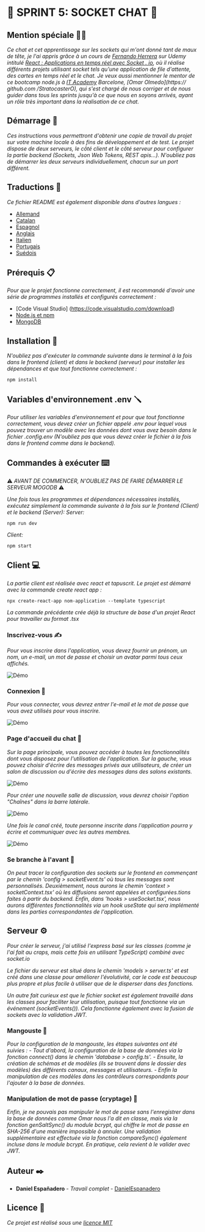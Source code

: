 # 💬 SPRINT 5: SOCKET CHAT 💬

## Mention spéciale 🙏🏻

_Ce chat et cet apprentissage sur les sockets qui m'ont donné tant de maux de tête, je l'ai appris grâce à un cours de [Fernando Herrera](https://github.com/Klerith) sur Udemy intitulé [React : Applications en temps réel avec Socket . io](https://www.udemy.com/course/react-socket-io-fernando/), où il réalise différents projets utilisant socket tels qu'une application de file d'attente, des cartes en temps réel et le chat._
_Je veux aussi mentionner le mentor de ce bootcamp node.js à [IT Academy](https://www.barcelonactiva.cat/es/itacademy#mesinfo) Barcelone, ​​​​[Omar Olmedo](https:// github.com /StratocasterO), qui s'est chargé de nous corriger et de nous guider dans tous les sprints jusqu'à ce que nous en soyons arrivés, ayant un rôle très important dans la réalisation de ce chat._

## Démarrage 🚀

_Ces instructions vous permettront d'obtenir une copie de travail du projet sur votre machine locale à des fins de développement et de test._
_Le projet dispose de deux serveurs, le côté client et le côté serveur pour configurer la partie backend (Sockets, Json Web Tokens, REST apis...). N'oubliez pas de démarrer les deux serveurs individuellement, chacun sur un port différent._

## Traductions 💬

_Ce fichier README est également disponible dans d'autres langues :_
- [Allemand](https://github.com/DanielEspanadero/sprint-5-socket-chat/blob/main/docs/README-de.md)
- [Catalan](https://github.com/DanielEspanadero/sprint-5-socket-chat/blob/main/docs/README-cat.md)
- [Espagnol](https://github.com/DanielEspanadero/sprint-5-socket-chat/blob/main/docs/README-es.md)
- [Anglais](https://github.com/DanielEspanadero/sprint-5-socket-chat/blob/main/README.md)
- [Italien](https://github.com/DanielEspanadero/sprint-5-socket-chat/blob/main/docs/README-it.md)
- [Portugais](https://github.com/DanielEspanadero/sprint-5-socket-chat/blob/main/docs/README-pt.md)
- [Suédois](https://github.com/DanielEspanadero/sprint-5-socket-chat/blob/main/docs/README-se.md)

## Prérequis 📋

_Pour que le projet fonctionne correctement, il est recommandé d'avoir une série de programmes installés et configurés correctement :_

- [Code Visual Studio] (https://code.visualstudio.com/download)
- [Node.js et npm](https://nodejs.org/es/)
- [MongoDB](https://docs.mongodb.com/manual/installation/)

## Installation 🔧

_N'oubliez pas d'exécuter la commande suivante dans le terminal à la fois dans le frontend (client) et dans le backend (serveur) pour installer les dépendances et que tout fonctionne correctement :_
```
npm install
```

## Variables d'environnement .env 🪛

_Pour utiliser les variables d'environnement et pour que tout fonctionne correctement, vous devez créer un fichier appelé .env pour lequel vous pouvez trouver un modèle avec les données dont vous avez besoin dans le fichier .config.env (N'oubliez pas que vous devez créer le fichier à la fois dans le frontend comme dans le backend)._

## Commandes à exécuter ⌨️

⚠️ _AVANT DE COMMENCER, N'OUBLIEZ PAS DE FAIRE DÉMARRER LE SERVEUR MOGODB_ ⚠️

_Une fois tous les programmes et dépendances nécessaires installés, exécutez simplement la commande suivante à la fois sur le frontend (Client) et le backend (Server):_
_Server:_
```
npm run dev
```
_Client:_
```
npm start
```

## Client 💻

_La partie client est réalisée avec react et tapuscrit. Le projet est démarré avec la commande create react app :_
```
npx create-react-app nom-application --template typescript
```

_La commande précédente crée déjà la structure de base d'un projet React pour travailler au format .tsx_

### Inscrivez-vous ✍️

_Pour vous inscrire dans l'application, vous devez fournir un prénom, un nom, un e-mail, un mot de passe et choisir un avatar parmi tous ceux affichés._

![Démo](https://github.com/DanielEspanadero/sprint-5-socket-chat/blob/main/docs/5.png)

### Connexion 🚪

_Pour vous connecter, vous devrez entrer l'e-mail et le mot de passe que vous avez utilisés pour vous inscrire._

![Démo](https://github.com/DanielEspanadero/sprint-5-socket-chat/blob/main/docs/4.png)

### Page d'accueil du chat 🏡

_Sur la page principale, vous pouvez accéder à toutes les fonctionnalités dont vous disposez pour l'utilisation de l'application. Sur la gauche, vous pouvez choisir d'écrire des messages privés aux utilisateurs, de créer un salon de discussion ou d'écrire des messages dans des salons existants._

![Démo](https://github.com/DanielEspanadero/sprint-5-socket-chat/blob/main/docs/1.png)

_Pour créer une nouvelle salle de discussion, vous devrez choisir l'option "Chaînes" dans la barre latérale._

![Démo](https://github.com/DanielEspanadero/sprint-5-socket-chat/blob/main/docs/2.png)

_Une fois le canal créé, toute personne inscrite dans l'application pourra y écrire et communiquer avec les autres membres._

![Démo](https://github.com/DanielEspanadero/sprint-5-socket-chat/blob/main/docs/3.png)

### Se branche à l'avant 📨

_On peut tracer la configuration des sockets sur le frontend en commençant par le chemin 'config > socketEvent.ts' où tous les messages sont personnalisés. Deuxièmement, nous aurons le chemin 'context > socketContext.tsx' où les diffusions seront appelées et configurées.tions faites à partir du backend. Enfin, dans 'hooks > useSocket.tsx', nous aurons différentes fonctionnalités via un hook useState qui sera implémenté dans les parties correspondantes de l'application._

## Serveur ⚙️

_Pour créer le serveur, j'ai utilisé l'express basé sur les classes (comme je l'ai fait au craps, mais cette fois en utilisant TypeScript) combiné avec socket.io_

_Le fichier du serveur est situé dans le chemin 'models > server.ts' et est créé dans une classe pour améliorer l'évolutivité, car le code est beaucoup plus propre et plus facile à utiliser que de le disperser dans des fonctions._

_Un autre fait curieux est que le fichier socket est également travaillé dans les classes pour faciliter leur utilisation, puisque tout fonctionne via un événement (socketEvents()). Cela fonctionne également avec la fusion de sockets avec la validation JWT._

### Mangouste 📝

_Pour la configuration de la mangouste, les étapes suivantes ont été suivies :_
_- Tout d'abord, la configuration de la base de données via la fonction connect() dans le chemin 'database > config.ts'._
_- Ensuite, la création de schémas et de modèles (ils se trouvent dans le dossier des modèles) des différents canaux, messages et utilisateurs._
_- Enfin la manipulation de ces modèles dans les contrôleurs correspondants pour l'ajouter à la base de données._

### Manipulation de mot de passe (cryptage) 🔐

_Enfin, je ne pouvais pas manipuler le mot de passe sans l'enregistrer dans la base de données comme Omar nous l'a dit en classe, mais via la fonction genSaltSync() du module bcrypt, qui chiffre le mot de passe en SHA-256 d'une manière impossible à annuler. Une validation supplémentaire est effectuée via la fonction compareSync() également incluse dans le module bcrypt. En pratique, cela revient à le valider avec JWT._

## Auteur ✒️

* **Daniel Españadero** - *Travail complet* - [DanielEspanadero](https://github.com/DanielEspanadero)

## Licence 📄

_Ce projet est réalisé sous une [licence MIT](https://github.com/DanielEspanadero/sprint-5-socket-chat/blob/main/LICENSE)_